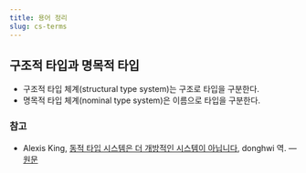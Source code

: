 ```yaml
---
title: 용어 정리
slug: cs-terms
---
```


## 구조적 타입과 명목적 타입

- 구조적 타입 체계(structural type system)는 구조로 타입을 구분한다.
- 명목적 타입 체계(nominal type system)은 이름으로 타입을 구분한다.

### 참고

- Alexis King, [동적 타입 시스템은 더 개방적인 시스템이 아닙니다](https://blog.donghwi.dev/no-dynamic-type-systems-are-not-inherently-more-open), donghwi 역. — [원문](https://lexi-lambda.github.io/blog/2020/01/19/no-dynamic-type-systems-are-not-inherently-more-open/)